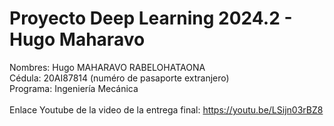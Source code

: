# Proyecto Deep Learning 2024.2 - Hugo Maharavo

Nombres: Hugo MAHARAVO RABELOHATAONA <br>
Cédula: 20AI87814 (numéro de pasaporte extranjero) <br>
Programa: Ingeniería Mecánica <br>
<br>
Enlace Youtube de la video de la entrega final: https://youtu.be/LSijn03rBZ8
